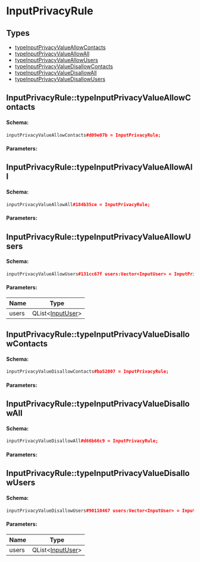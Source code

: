 # InputPrivacyRule

## Types

* [typeInputPrivacyValueAllowContacts](#inputprivacyruletypeinputprivacyvalueallowcontacts)
* [typeInputPrivacyValueAllowAll](#inputprivacyruletypeinputprivacyvalueallowall)
* [typeInputPrivacyValueAllowUsers](#inputprivacyruletypeinputprivacyvalueallowusers)
* [typeInputPrivacyValueDisallowContacts](#inputprivacyruletypeinputprivacyvaluedisallowcontacts)
* [typeInputPrivacyValueDisallowAll](#inputprivacyruletypeinputprivacyvaluedisallowall)
* [typeInputPrivacyValueDisallowUsers](#inputprivacyruletypeinputprivacyvaluedisallowusers)

## InputPrivacyRule::typeInputPrivacyValueAllowContacts

#### Schema:

```c++
inputPrivacyValueAllowContacts#d09e07b = InputPrivacyRule;
```

#### Parameters:


## InputPrivacyRule::typeInputPrivacyValueAllowAll

#### Schema:

```c++
inputPrivacyValueAllowAll#184b35ce = InputPrivacyRule;
```

#### Parameters:


## InputPrivacyRule::typeInputPrivacyValueAllowUsers

#### Schema:

```c++
inputPrivacyValueAllowUsers#131cc67f users:Vector<InputUser> = InputPrivacyRule;
```

#### Parameters:

|Name|Type|
|----|----|
|users|QList&lt;[InputUser](inputuser.md)&gt;|

## InputPrivacyRule::typeInputPrivacyValueDisallowContacts

#### Schema:

```c++
inputPrivacyValueDisallowContacts#ba52007 = InputPrivacyRule;
```

#### Parameters:


## InputPrivacyRule::typeInputPrivacyValueDisallowAll

#### Schema:

```c++
inputPrivacyValueDisallowAll#d66b66c9 = InputPrivacyRule;
```

#### Parameters:


## InputPrivacyRule::typeInputPrivacyValueDisallowUsers

#### Schema:

```c++
inputPrivacyValueDisallowUsers#90110467 users:Vector<InputUser> = InputPrivacyRule;
```

#### Parameters:

|Name|Type|
|----|----|
|users|QList&lt;[InputUser](inputuser.md)&gt;|

